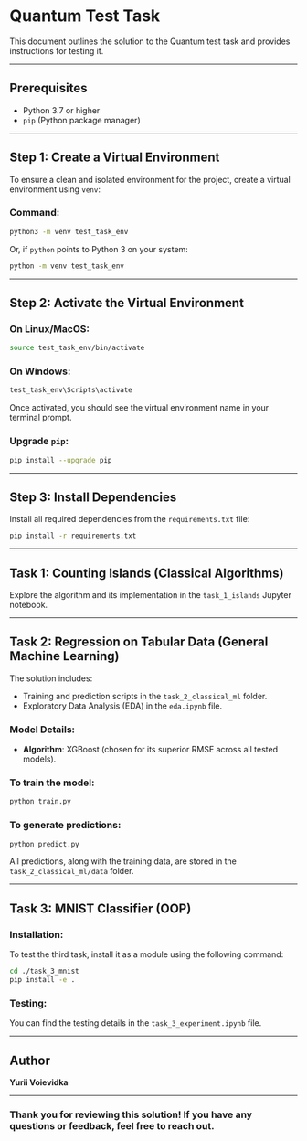 # Quantum Test Task

This document outlines the solution to the Quantum test task and provides instructions for testing it.

---

## Prerequisites

- Python 3.7 or higher
- `pip` (Python package manager)

---

## Step 1: Create a Virtual Environment

To ensure a clean and isolated environment for the project, create a virtual environment using `venv`:

### Command:

```bash
python3 -m venv test_task_env
```

Or, if `python` points to Python 3 on your system:

```bash
python -m venv test_task_env
```

---

## Step 2: Activate the Virtual Environment

### On Linux/MacOS:

```bash
source test_task_env/bin/activate
```

### On Windows:

```bash
test_task_env\Scripts\activate
```

Once activated, you should see the virtual environment name in your terminal prompt.

### Upgrade `pip`:

```bash
pip install --upgrade pip
```

---

## Step 3: Install Dependencies

Install all required dependencies from the `requirements.txt` file:

```bash
pip install -r requirements.txt
```

---

## Task 1: Counting Islands (Classical Algorithms)

Explore the algorithm and its implementation in the `task_1_islands` Jupyter notebook.

---

## Task 2: Regression on Tabular Data (General Machine Learning)

The solution includes:

- Training and prediction scripts in the `task_2_classical_ml` folder.
- Exploratory Data Analysis (EDA) in the `eda.ipynb` file.

### Model Details:

- **Algorithm**: XGBoost (chosen for its superior RMSE across all tested models).

### To train the model:

```bash
python train.py
```

### To generate predictions:

```bash
python predict.py
```

All predictions, along with the training data, are stored in the `task_2_classical_ml/data` folder.

---

## Task 3: MNIST Classifier (OOP)

### Installation:

To test the third task, install it as a module using the following command:

```bash
cd ./task_3_mnist
pip install -e .
```

### Testing:

You can find the testing details in the `task_3_experiment.ipynb` file.

---

## Author

**Yurii Voievidka**

---

### Thank you for reviewing this solution! If you have any questions or feedback, feel free to reach out.

